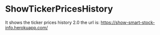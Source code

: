 # ShowTickerPricesHistory
It shows the ticker prices history 2.0
the url is: https://show-smart-stock-info.herokuapp.com/

